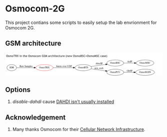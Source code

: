 # Osmocom-2G
This project contians some scripts to easily setup the lab envrionment for Osmocom 2G.

## GSM architecture
![Osmocom GSM architecture (new)](./img/Osmocom%20GSM%20architecture%20(new).png)


## Options
1. *disable-dahdi* cause [DAHDI isn't usually installed](https://aur.archlinux.org/packages/libosmo-abis-git)


## Acknowledgement
1. Many thanks Osmocom for their [Cellular Network Infrastructure](https://osmocom.org/projects/cellular-infrastructure/wiki).